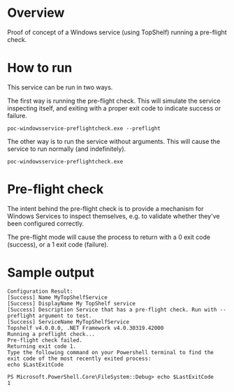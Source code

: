 # Overview

Proof of concept of a Windows service (using TopShelf) running a pre-flight check. 

# How to run

This service can be run in two ways. 

The first way is running the pre-flight check. This will simulate the service inspecting itself, and exiting with a proper exit code to indicate success or failure.

```poc-windowsservice-preflightcheck.exe --preflight```

The other way is to run the service without arguments. This will cause the service to run normally (and indefinitely).

```poc-windowsservice-preflightcheck.exe```

# Pre-flight check

The intent behind the pre-flight check is to provide a mechanism for Windows Services to inspect themselves, e.g. to validate whether they've been configured correctly.

The pre-flight mode will cause the process to return with a 0 exit code (success), or a 1 exit code (failure).

# Sample output

```PS Microsoft.PowerShell.Core\FileSystem::Debug> .\poc-windowsservice-preflightcheck.exe --preflight
Configuration Result:
[Success] Name MyTopShelfService
[Success] DisplayName My TopShelf service
[Success] Description Service that has a pre-flight check. Run with --preflight argument to test.
[Success] ServiceName MyTopShelfService
Topshelf v4.0.0.0, .NET Framework v4.0.30319.42000
Running a preflight check...
Pre-flight check failed.
Returning exit code 1.
Type the following command on your Powershell terminal to find the exit code of the most recently exited process:
echo $LastExitCode

PS Microsoft.PowerShell.Core\FileSystem::Debug> echo $LastExitCode
1
```
